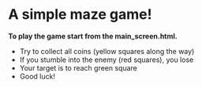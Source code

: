 # A simple maze game!

**To play the game start from the main_screen.html.**

* Try to collect all coins (yellow squares along the way)
* If you stumble into the enemy (red squares), you lose
* Your target is to reach green square
* Good luck!

